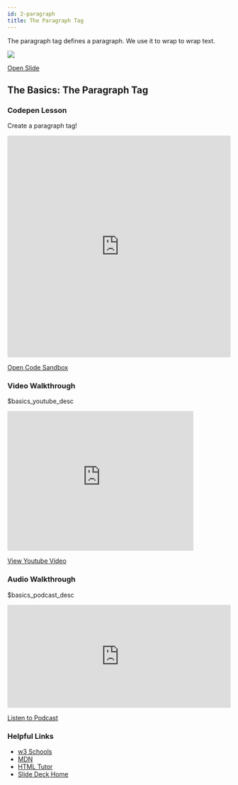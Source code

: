 ```yaml
---
id: 2-paragraph
title: The Paragraph Tag
---
```


<section class="inner-section">

The paragraph tag defines a paragraph. We use it to wrap to wrap text.

<img src="https://s3.amazonaws.com/media-p.slid.es/uploads/1075364/images/6497169/pasted-from-clipboard.png"/>

<a href="https://slides.com/lennyroyroy/deck#/6" target="_blank" class="button live-button">Open Slide</a>

</section>

<section class="inner-section">

## The Basics: The Paragraph Tag

</section>

<section class="inner-section">

### Codepen Lesson 

Create a paragraph tag!

<iframe src="https://codesandbox.io/embed/html-in-action-pnjzr?fontsize=14&view=editor" title="HTML in Action" allow="geolocation; microphone; camera; midi; vr; accelerometer; gyroscope; payment; ambient-light-sensor; encrypted-media; usb" style="width:100%; height:500px; border:0; border-radius: 4px; overflow:hidden;" sandbox="allow-modals allow-forms allow-popups allow-scripts allow-same-origin"></iframe>

<a href="https://codesandbox.io/s/html-in-action-pnjzr?fontsize=14&view=editor" target="_blank" class="button live-button">Open Code Sandbox</a>

</section>

<section class="inner-section">

### Video Walkthrough

$basics_youtube_desc

<div class="video-responsive">
    <iframe width="420" height="315" src="https://www.youtube.com/embed/QQmoWzimmWI?autoplay=0&rel=0" frameborder="0" allowfullscreen></iframe>
</div>


<a href="https://youtu.be/QQmoWzimmWI" target="_blank" class="button live-button">View Youtube Video</a>

</section>

<section class="inner-section">

### Audio Walkthrough

$basics_podcast_desc

<iframe src="https://open.spotify.com/embed-podcast/episode/2k1PINTB0iVZ0fJeUZ5lUM" width="100%" height="232" frameborder="0" allowtransparency="true" allow="encrypted-media"></iframe>

<a href="https://anchor.fm/lennyroy-robles4/episodes/The-Basics-Paragraph-Tag-e4gf5l" target="_blank" class="button live-button">Listen to Podcast</a>

</section>

<section class="inner-section">

### Helpful Links

* <a href="https://www.w3schools.com/html/html_paragraphs.asp" target="_blank">w3 Schools</a>
* <a href="https://developer.mozilla.org/en-US/docs/Web/HTML/Element/p" target="_blank">MDN</a>
* <a href="http://www.htmlbasictutor.ca/paragraph-tag.htm" target="_blank">HTML Tutor</a>
* <a href="https://slides.com/lennyroyroy/deck#/" target="_blank">Slide Deck Home</a>

</section>










